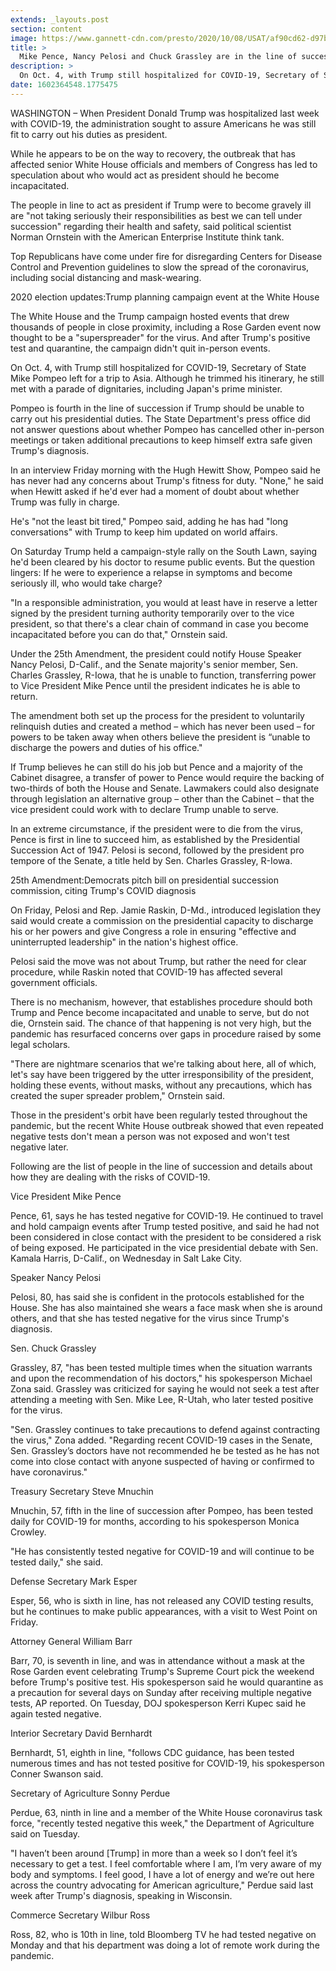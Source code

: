 ```yaml
--- 
extends: _layouts.post 
section: content 
image: https://www.gannett-cdn.com/presto/2020/10/08/USAT/af90cd62-d97b-467e-ba07-3a69e5a79ae6-GTY_1279176686.jpg?crop=6247,3514,x0,y317&width=3200&height=1801&format=pjpg&auto=webp 
title: > 
  Mike Pence, Nancy Pelosi and Chuck Grassley are in the line of succession. What if they get sick with COVID-19? 
description: > 
  On Oct. 4, with Trump still hospitalized for COVID-19, Secretary of State Mike Pompeo left for a trip to Asia.Pompeo is fourth in the line of succession if Trump should be unable to carry out his presidential duties.Vice President Mike PencePence, 61, says he has tested negative for COVID-19."He has consistently tested negative for COVID-19 and will continue to be tested daily," she said.On Tuesday, DOJ spokesperson Kerri Kupec said he again tested negative. 
date: 1602364548.1775475 
--- 
```

WASHINGTON – When President Donald Trump was hospitalized last week with COVID-19, the administration sought to assure Americans he was still fit to carry out his duties as president.

While he appears to be on the way to recovery, the outbreak that has affected senior White House officials and members of Congress has led to speculation about who would act as president should he become incapacitated.

The people in line to act as president if Trump were to become gravely ill are "not taking seriously their responsibilities as best we can tell under succession" regarding their health and safety, said political scientist Norman Ornstein with the American Enterprise Institute think tank.

Top Republicans have come under fire for disregarding Centers for Disease Control and Prevention guidelines to slow the spread of the coronavirus, including social distancing and mask-wearing.

2020 election updates:Trump planning campaign event at the White House

The White House and the Trump campaign hosted events that drew thousands of people in close proximity, including a Rose Garden event now thought to be a "superspreader" for the virus. And after Trump's positive test and quarantine, the campaign didn't quit in-person events.

On Oct. 4, with Trump still hospitalized for COVID-19, Secretary of State Mike Pompeo left for a trip to Asia. Although he trimmed his itinerary, he still met with a parade of dignitaries, including Japan's prime minister.

Pompeo is fourth in the line of succession if Trump should be unable to carry out his presidential duties. The State Department's press office did not answer questions about whether Pompeo has cancelled other in-person meetings or taken additional precautions to keep himself extra safe given Trump's diagnosis.

In an interview Friday morning with the Hugh Hewitt Show, Pompeo said he has never had any concerns about Trump's fitness for duty. "None," he said when Hewitt asked if he'd ever had a moment of doubt about whether Trump was fully in charge.

He's "not the least bit tired," Pompeo said, adding he has had "long conversations" with Trump to keep him updated on world affairs.

On Saturday Trump held a campaign-style rally on the South Lawn, saying he'd been cleared by his doctor to resume public events. But the question lingers: If he were to experience a relapse in symptoms and become seriously ill, who would take charge?

"In a responsible administration, you would at least have in reserve a letter signed by the president turning authority temporarily over to the vice president, so that there's a clear chain of command in case you become incapacitated before you can do that," Ornstein said.

Under the 25th Amendment, the president could notify House Speaker Nancy Pelosi, D-Calif., and the Senate majority's senior member, Sen. Charles Grassley, R-Iowa, that he is unable to function, transferring power to Vice President Mike Pence until the president indicates he is able to return.

The amendment both set up the process for the president to voluntarily relinquish duties and created a method – which has never been used – for powers to be taken away when others believe the president is “unable to discharge the powers and duties of his office."

If Trump believes he can still do his job but Pence and a majority of the Cabinet disagree, a transfer of power to Pence would require the backing of two-thirds of both the House and Senate. Lawmakers could also designate through legislation an alternative group – other than the Cabinet – that the vice president could work with to declare Trump unable to serve.

In an extreme circumstance, if the president were to die from the virus, Pence is first in line to succeed him, as established by the Presidential Succession Act of 1947. Pelosi is second, followed by the president pro tempore of the Senate, a title held by Sen. Charles Grassley, R-Iowa.

25th Amendment:Democrats pitch bill on presidential succession commission, citing Trump's COVID diagnosis

On Friday, Pelosi and Rep. Jamie Raskin, D-Md., introduced legislation they said would create a commission on the presidential capacity to discharge his or her powers and give Congress a role in ensuring "effective and uninterrupted leadership" in the nation's highest office.

Pelosi said the move was not about Trump, but rather the need for clear procedure, while Raskin noted that COVID-19 has affected several government officials.

There is no mechanism, however, that establishes procedure should both Trump and Pence become incapacitated and unable to serve, but do not die, Ornstein said. The chance of that happening is not very high, but the pandemic has resurfaced concerns over gaps in procedure raised by some legal scholars.

"There are nightmare scenarios that we're talking about here, all of which, let's say have been triggered by the utter irresponsibility of the president, holding these events, without masks, without any precautions, which has created the super spreader problem," Ornstein said.

Those in the president's orbit have been regularly tested throughout the pandemic, but the recent White House outbreak showed that even repeated negative tests don't mean a person was not exposed and won't test negative later.

Following are the list of people in the line of succession and details about how they are dealing with the risks of COVID-19.

Vice President Mike Pence

Pence, 61, says he has tested negative for COVID-19. He continued to travel and hold campaign events after Trump tested positive, and said he had not been considered in close contact with the president to be considered a risk of being exposed. He participated in the vice presidential debate with Sen. Kamala Harris, D-Calif., on Wednesday in Salt Lake City.

Speaker Nancy Pelosi

Pelosi, 80, has said she is confident in the protocols established for the House. She has also maintained she wears a face mask when she is around others, and that she has tested negative for the virus since Trump's diagnosis.

Sen. Chuck Grassley

Grassley, 87, "has been tested multiple times when the situation warrants and upon the recommendation of his doctors," his spokesperson Michael Zona said. Grassley was criticized for saying he would not seek a test after attending a meeting with Sen. Mike Lee, R-Utah, who later tested positive for the virus.

"Sen. Grassley continues to take precautions to defend against contracting the virus," Zona added. "Regarding recent COVID-19 cases in the Senate, Sen. Grassley’s doctors have not recommended he be tested as he has not come into close contact with anyone suspected of having or confirmed to have coronavirus."

Treasury Secretary Steve Mnuchin

Mnuchin, 57, fifth in the line of succession after Pompeo, has been tested daily for COVID-19 for months, according to his spokesperson Monica Crowley.

"He has consistently tested negative for COVID-19 and will continue to be tested daily," she said.

Defense Secretary Mark Esper

Esper, 56, who is sixth in line, has not released any COVID testing results, but he continues to make public appearances, with a visit to West Point on Friday.

Attorney General William Barr

Barr, 70, is seventh in line, and was in attendance without a mask at the Rose Garden event celebrating Trump's Supreme Court pick the weekend before Trump's positive test. His spokesperson said he would quarantine as a precaution for several days on Sunday after receiving multiple negative tests, AP reported. On Tuesday, DOJ spokesperson Kerri Kupec said he again tested negative.

Interior Secretary David Bernhardt

Bernhardt, 51, eighth in line, "follows CDC guidance, has been tested numerous times and has not tested positive for COVID-19, his spokesperson Conner Swanson said.

Secretary of Agriculture Sonny Perdue

Perdue, 63, ninth in line and a member of the White House coronavirus task force, "recently tested negative this week," the Department of Agriculture said on Tuesday.

"I haven’t been around [Trump] in more than a week so I don’t feel it’s necessary to get a test. I feel comfortable where I am, I’m very aware of my body and symptoms. I feel good, I have a lot of energy and we’re out here across the country advocating for American agriculture," Perdue said last week after Trump's diagnosis, speaking in Wisconsin.

Commerce Secretary Wilbur Ross

Ross, 82, who is 10th in line, told Bloomberg TV he had tested negative on Monday and that his department was doing a lot of remote work during the pandemic.